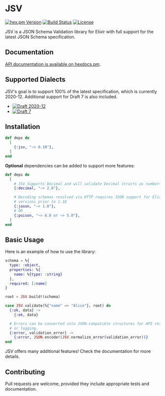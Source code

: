# JSV

<!-- rdmx :badges
    hexpm         : "jsv?color=4e2a8e"
    github_action : "lud/jsv/elixir.yaml?label=CI&branch=main"
    license       : jsv
    -->
[![hex.pm Version](https://img.shields.io/hexpm/v/jsv?color=4e2a8e)](https://hex.pm/packages/jsv)
[![Build Status](https://img.shields.io/github/actions/workflow/status/lud/jsv/elixir.yaml?label=CI&branch=main)](https://github.com/lud/jsv/actions/workflows/elixir.yaml?query=branch%3Amain)
[![License](https://img.shields.io/hexpm/l/jsv.svg)](https://hex.pm/packages/jsv)
<!-- rdmx /:badges -->

JSV is a JSON Schema Validation library for Elixir with full support for the latest JSON Schema specification.



## Documentation

[API documentation is available on hexdocs.pm](https://hexdocs.pm/jsv/).


## Supported Dialects


JSV's goal is to support 100% of the latest specification, which is currently 2020-12. Additional support for Draft 7 is also included.

* [![Draft 2020-12](https://img.shields.io/endpoint?url=https%3A%2F%2Fbowtie.report%2Fbadges%2Felixir-jsv%2Fcompliance%2Fdraft2020-12.json)](https://bowtie.report/#/implementations/elixir-jsv)
* [![Draft 7](https://img.shields.io/endpoint?url=https%3A%2F%2Fbowtie.report%2Fbadges%2Felixir-jsv%2Fcompliance%2Fdraft7.json)](https://bowtie.report/#/implementations/elixir-jsv)

## Installation

<!-- rdmx :app_dep vsn:$app_vsn -->
```elixir
def deps do
  [
    {:jsv, "~> 0.10"},
  ]
end
```
<!-- rdmx /:app_dep -->

**Optional** dependencies can be added to support more features:

```elixir
def deps do
  [
    # JSV Supports Decimal and will validate Decimal structs as numbers.
    {:decimal, "~> 2.0"},

    # Decoding schemas resolved via HTTP requires JSON support for Elixir
    # versions prior to 1.18
    {:jason, "~> 1.0"},
    # OR
    {:poison, "~> 6.0 or ~> 5.0"},
  ]
end
```


## Basic Usage

Here is an example of how to use the library:

```elixir
schema = %{
  type: :object,
  properties: %{
    name: %{type: :string}
  },
  required: [:name]
}

root = JSV.build!(schema)

case JSV.validate(%{"name" => "Alice"}, root) do
  {:ok, data} ->
    {:ok, data}

  # Errors can be converted into JSON-compatible structures for API responses
  # or logging.
  {:error, validation_error} ->
    {:error, JSON.encode!(JSV.normalize_error(validation_error))}
end
```

JSV offers many additional features! Check the documentation for more details.


## Contributing

Pull requests are welcome, provided they include appropriate tests and documentation.
